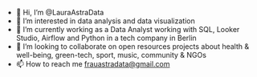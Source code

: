 - 👋 Hi, I’m @LauraAstraData
- 👀 I’m interested in data analysis and data visualization
- 🌱 I’m currently working as a Data Analyst working with SQL, Looker Studio, Airflow and Python in a tech company in Berlin
- 💞️ I’m looking to collaborate on open resources projects about health & well-being, green-tech, sport, music, community & NGOs
- 📫 How to reach me frauastradata@gmail.com

<!---
LauraAstraData/LauraAstraData is a ✨ special ✨ repository because its `README.md` (this file) appears on your GitHub profile.
You can click the Preview link to take a look at your changes.
--->
